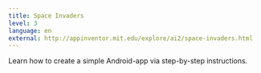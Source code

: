 ```yaml
---
title: Space Invaders
level: 3
language: en
external: http://appinventor.mit.edu/explore/ai2/space-invaders.html
---
```


Learn how to create a simple Android-app via step-by-step instructions.
